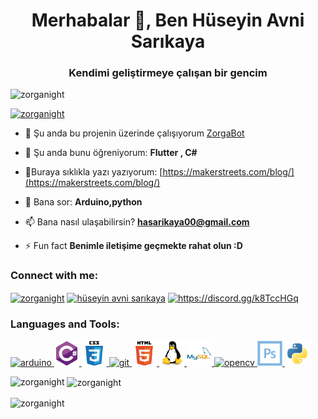 <h1 align="center">Merhabalar 👋, Ben Hüseyin Avni Sarıkaya</h1>
<h3 align="center">Kendimi geliştirmeye çalışan bir gencim</h3>

<p align="left"> <img src="https://komarev.com/ghpvc/?username=zorganight&label=Profile%20views&color=0e75b6&style=flat" alt="zorganight" /> </p>

<p align="left"> <a href="https://twitter.com/zorganight" target="blank"><img src="https://img.shields.io/twitter/follow/zorganight?logo=twitter&style=for-the-badge" alt="zorganight" /></a> </p>

- 🔭 Şu anda bu projenin üzerinde çalışıyorum [ZorgaBot](https://github.com/Zorganight/ZorgaBot)

- 🌱 Şu anda bunu öğreniyorum: **Flutter , C#**

- 📝Buraya sıklıkla yazı yazıyorum: [https://makerstreets.com/blog/](https://makerstreets.com/blog/)

- 💬 Bana sor: **Arduino,python**

- 📫 Bana nasıl ulaşabilirsin? **hasarikaya00@gmail.com**

- ⚡ Fun fact **Benimle iletişime geçmekte rahat olun :D**

<h3 align="left">Connect with me:</h3>
<p align="left">
<a href="https://twitter.com/zorganight" target="blank"><img align="center" src="https://raw.githubusercontent.com/rahuldkjain/github-profile-readme-generator/master/src/images/icons/Social/twitter.svg" alt="zorganight" height="30" width="40" /></a>
<a href="https://linkedin.com/in/hüseyin avni sarıkaya" target="blank"><img align="center" src="https://raw.githubusercontent.com/rahuldkjain/github-profile-readme-generator/master/src/images/icons/Social/linked-in-alt.svg" alt="hüseyin avni sarıkaya" height="30" width="40" /></a>
<a href="https://discord.gg/https://discord.gg/k8TccHGq" target="blank"><img align="center" src="https://raw.githubusercontent.com/rahuldkjain/github-profile-readme-generator/master/src/images/icons/Social/discord.svg" alt="https://discord.gg/k8TccHGq" height="30" width="40" /></a>
</p>

<h3 align="left">Languages and Tools:</h3>
<p align="left"> <a href="https://www.arduino.cc/" target="_blank"> <img src="https://cdn.worldvectorlogo.com/logos/arduino-1.svg" alt="arduino" width="40" height="40"/> </a> <a href="https://www.w3schools.com/cs/" target="_blank"> <img src="https://raw.githubusercontent.com/devicons/devicon/master/icons/csharp/csharp-original.svg" alt="csharp" width="40" height="40"/> </a> <a href="https://www.w3schools.com/css/" target="_blank"> <img src="https://raw.githubusercontent.com/devicons/devicon/master/icons/css3/css3-original-wordmark.svg" alt="css3" width="40" height="40"/> </a> <a href="https://git-scm.com/" target="_blank"> <img src="https://www.vectorlogo.zone/logos/git-scm/git-scm-icon.svg" alt="git" width="40" height="40"/> </a> <a href="https://www.w3.org/html/" target="_blank"> <img src="https://raw.githubusercontent.com/devicons/devicon/master/icons/html5/html5-original-wordmark.svg" alt="html5" width="40" height="40"/> </a> <a href="https://www.linux.org/" target="_blank"> <img src="https://raw.githubusercontent.com/devicons/devicon/master/icons/linux/linux-original.svg" alt="linux" width="40" height="40"/> </a> <a href="https://www.mysql.com/" target="_blank"> <img src="https://raw.githubusercontent.com/devicons/devicon/master/icons/mysql/mysql-original-wordmark.svg" alt="mysql" width="40" height="40"/> </a> <a href="https://opencv.org/" target="_blank"> <img src="https://www.vectorlogo.zone/logos/opencv/opencv-icon.svg" alt="opencv" width="40" height="40"/> </a> <a href="https://www.photoshop.com/en" target="_blank"> <img src="https://raw.githubusercontent.com/devicons/devicon/master/icons/photoshop/photoshop-line.svg" alt="photoshop" width="40" height="40"/> </a> <a href="https://www.python.org" target="_blank"> <img src="https://raw.githubusercontent.com/devicons/devicon/master/icons/python/python-original.svg" alt="python" width="40" height="40"/> </a> </p>

<p><img align="left" src="https://github-readme-stats.vercel.app/api/top-langs?username=zorganight&show_icons=true&theme=dark&hide_border=true&locale=en&layout=compact" alt="zorganight" /></p>

<p>&nbsp;<img align="center" src="https://github-readme-stats.vercel.app/api?username=zorganight&show_icons=true&theme=dark&hide_border=true&locale=en" alt="zorganight" /></p>

<p><img align="center" src="https://github-readme-streak-stats.herokuapp.com/?user=zorganight&theme=dark" alt="zorganight" /></p>
